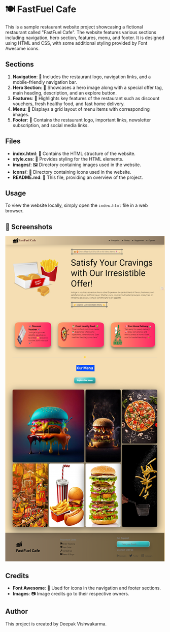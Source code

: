 # 🍽️ FastFuel Cafe

This is a sample restaurant website project showcasing a fictional restaurant called "FastFuel Cafe". The website features various sections including navigation, hero section, features, menu, and footer. It is designed using HTML and CSS, with some additional styling provided by Font Awesome icons.

## Sections
1. **Navigation**: 🚀 Includes the restaurant logo, navigation links, and a mobile-friendly navigation bar.
2. **Hero Section**: 🌟 Showcases a hero image along with a special offer tag, main heading, description, and an explore button.
3. **Features**: 🎉 Highlights key features of the restaurant such as discount vouchers, fresh healthy food, and fast home delivery.
4. **Menu**: 🍔 Displays a grid layout of menu items with corresponding images.
5. **Footer**: 📜 Contains the restaurant logo, important links, newsletter subscription, and social media links.

## Files
- **index.html**: 📄 Contains the HTML structure of the website.
- **style.css**: 🎨 Provides styling for the HTML elements.
- **images/**: 🖼️ Directory containing images used in the website.
- **icons/**: 🎉 Directory containing icons used in the website.
- **README.md**: 📖 This file, providing an overview of the project.

## Usage
To view the website locally, simply open the `index.html` file in a web browser.

## 📸 Screenshots

![Fast Fuel Cafe](images/127.0.0.1_5500_%25F0%259F%259A%2580%2520FastFuel%2520Cafe%2520b%2520%25F0%259F%258D%2594%25F0%259F%25A5%25A4_index.html%20(1).png)

## Credits
- **Font Awesome**: 🌟 Used for icons in the navigation and footer sections.
- **Images**: 📷 Image credits go to their respective owners.

## Author
This project is created by Deepak Vishwakarma.


